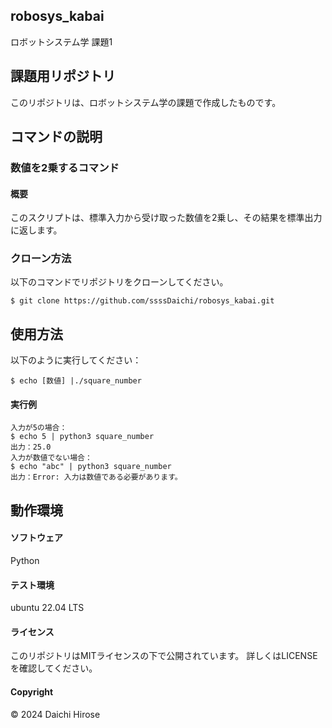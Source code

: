 ## robosys_kabai
ロボットシステム学 課題1
## 課題用リポジトリ

このリポジトリは、ロボットシステム学の課題で作成したものです。

## コマンドの説明

### 数値を2乗するコマンド

#### 概要
このスクリプトは、標準入力から受け取った数値を2乗し、その結果を標準出力に返します。

### クローン方法
以下のコマンドでリポジトリをクローンしてください。
```
$ git clone https://github.com/ssssDaichi/robosys_kabai.git
```
## 使用方法
以下のように実行してください：
```
$ echo [数値] |./square_number
```
#### 実行例
```
入力が5の場合：
$ echo 5 | python3 square_number
出力：25.0
入力が数値でない場合：
$ echo "abc" | python3 square_number
出力：Error: 入力は数値である必要があります。
```
## 動作環境
#### ソフトウェア
Python
#### テスト環境
ubuntu 22.04 LTS
#### ライセンス
このリポジトリはMITライセンスの下で公開されています。 詳しくはLICENSEを確認してください。
#### Copyright
© 2024 Daichi Hirose
